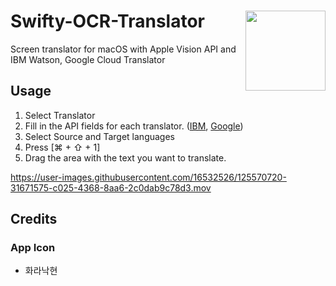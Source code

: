 # Swifty-OCR-Translator <img src="https://user-images.githubusercontent.com/16532526/125602894-9c4de3ae-fc07-4999-bab4-a8f7c090a5b8.png" align="right" height="128" />
Screen translator for macOS with Apple Vision API and IBM Watson, Google Cloud Translator

## Usage
1. Select Translator
2. Fill in the API fields for each translator. ([IBM](https://cloud.ibm.com/docs/language-translator?topic=language-translator-gettingstarted#prerequisites), [Google](https://cloud.google.com/translate/docs/setup))
3. Select Source and Target languages
4. Press [⌘ + ⇧ + 1] 
5. Drag the area with the text you want to translate.

https://user-images.githubusercontent.com/16532526/125570720-31671575-c025-4368-8aa6-2c0dab9c78d3.mov

## Credits
### App Icon
- 화라낙현
